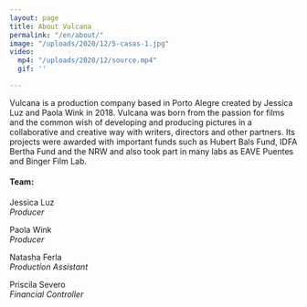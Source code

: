 ```yaml
---
layout: page
title: About Vulcana
permalink: "/en/about/"
image: "/uploads/2020/12/5-casas-1.jpg"
video:
  mp4: "/uploads/2020/12/source.mp4"
  gif: ''

---
```

Vulcana is a production company based in Porto Alegre created by Jessica Luz and Paola Wink in 2018. Vulcana was born from the passion for films and the common wish of developing and producing pictures in a collaborative and creative way with writers, directors and other partners. Its projects were awarded with important funds such as Hubert Bals Fund, IDFA Bertha Fund and the NRW and also took part in many labs as EAVE Puentes and Binger Film Lab.

<div class="team-info" markdown="1">

#### Team:

Jessica Luz  
_Producer_

Paola Wink  
_Producer_

Natasha Ferla  
_Production Assistant_

Priscila Severo  
_Financial Controller_
</div>